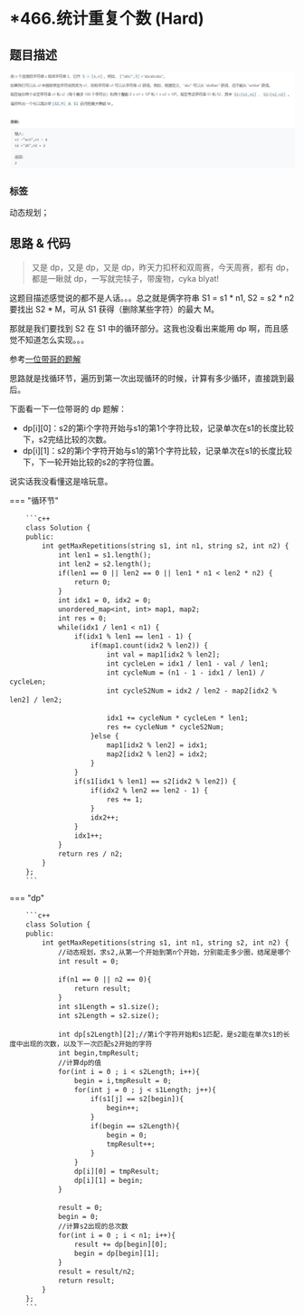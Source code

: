 # *466.统计重复个数 (Hard)

## 题目描述

![](466.png)

### 标签

动态规划；

## 思路 & 代码

> 又是 dp，又是 dp，又是 dp，昨天力扣杯和双周赛，今天周赛，都有 dp，都是一瞅就 dp，一写就完犊子，带废物，cyka blyat!

这题目描述感觉说的都不是人话。。。总之就是俩字符串 S1 = s1 * n1, S2 = s2 * n2 要找出 S2 * M，可从 S1 获得（删除某些字符）的最大 M。

那就是我们要找到 S2 在 S1 中的循环部分。这我也没看出来能用 dp 啊，而且感觉不知道怎么实现。。。

参考[一位带哥的题解](https://blog.by24.cn/archives/leetcode-count-the-repetitions.html)

思路就是找循环节，遍历到第一次出现循环的时候，计算有多少循环，直接跳到最后。

下面看一下一位带哥的 dp 题解：

- dp[i][0]：s2的第i个字符开始与s1的第1个字符比较，记录单次在s1的长度比较下，s2完结比较的次数。
- dp[i][1]：s2的第i个字符开始与s1的第1个字符比较，记录单次在s1的长度比较下，下一轮开始比较的s2的字符位置。

说实话我没看懂这是啥玩意。

=== "循环节"

		```c++
		class Solution {
		public:
		    int getMaxRepetitions(string s1, int n1, string s2, int n2) {
		        int len1 = s1.length();
		        int len2 = s2.length();
		        if(len1 == 0 || len2 == 0 || len1 * n1 < len2 * n2) {
		            return 0;
		        }
		        int idx1 = 0, idx2 = 0;
		        unordered_map<int, int> map1, map2;
		        int res = 0;
		        while(idx1 / len1 < n1) {
		            if(idx1 % len1 == len1 - 1) {
		                if(map1.count(idx2 % len2)) {
		                    int val = map1[idx2 % len2];
		                    int cycleLen = idx1 / len1 - val / len1;
		                    int cycleNum = (n1 - 1 - idx1 / len1) / cycleLen;
		                    int cycleS2Num = idx2 / len2 - map2[idx2 % len2] / len2;
		
		                    idx1 += cycleNum * cycleLen * len1;
		                    res += cycleNum * cycleS2Num;
		                }else {
		                    map1[idx2 % len2] = idx1;
		                    map2[idx2 % len2] = idx2;
		                }
		            }
		            if(s1[idx1 % len1] == s2[idx2 % len2]) {
		                if(idx2 % len2 == len2 - 1) {
		                    res += 1;
		                }
		                idx2++;
		            }
		            idx1++;
		        }
		        return res / n2;
		    }
		};
		```
		
=== "dp"

		```c++
		class Solution {
		public:
		    int getMaxRepetitions(string s1, int n1, string s2, int n2) {
		        //动态规划，求s2,从第一个开始到第n个开始，分别能走多少圈，结尾是哪个
		        int result = 0;
		
		        if(n1 == 0 || n2 == 0){
		            return result;
		        }
		        int s1Length = s1.size();
		        int s2Length = s2.size();
		
		        int dp[s2Length][2];//第i个字符开始和s1匹配，是s2能在单次s1的长度中出现的次数，以及下一次匹配s2开始的字符
		        int begin,tmpResult;
		        //计算dp的值
		        for(int i = 0 ; i < s2Length; i++){
		            begin = i,tmpResult = 0;
		            for(int j = 0 ; j < s1Length; j++){
		                if(s1[j] == s2[begin]){
		                    begin++;
		                }
		                if(begin == s2Length){
		                    begin = 0;
		                    tmpResult++;
		                }
		            }
		            dp[i][0] = tmpResult;
		            dp[i][1] = begin;
		        }
		
		        result = 0;
		        begin = 0;
		        //计算s2出现的总次数
		        for(int i = 0 ; i < n1; i++){
		            result += dp[begin][0];
		            begin = dp[begin][1];
		        }
		        result = result/n2;
		        return result;
		    }
		};
		```